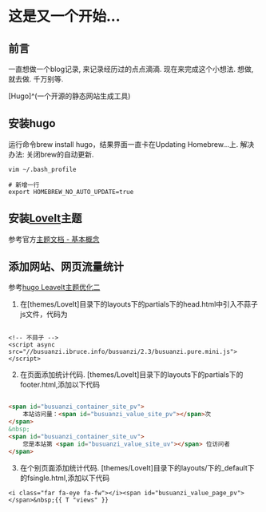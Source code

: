 # 这是又一个开始...



## 前言

一直想做一个blog记录, 来记录经历过的点点滴滴. 现在来完成这个小想法.  想做, 就去做.  千万别等.

[Hugo]^(一个开源的静态网站生成工具)
<!--more-->


## 安装hugo

运行命令brew install hugo，结果界面一直卡在Updating Homebrew...上.
解决办法: 关闭brew的自动更新.

```text
vim ~/.bash_profile

# 新增一行
export HOMEBREW_NO_AUTO_UPDATE=true
```

## 安装[LoveIt](https://github.com/dillonzq/LoveIt)主题

参考官方[主题文档 - 基本概念](https://hugoloveit.com/zh-cn/theme-documentation-basics/)

## 添加网站、网页流量统计

参考[hugo LeaveIt主题优化二](https://www.jianshu.com/p/94563e7d232a)

1. 在[themes/LoveIt]目录下的layouts下的partials下的head.html中引入不蒜子js文件，代码为
```

<!-- 不蒜子 -->
<script async src="//busuanzi.ibruce.info/busuanzi/2.3/busuanzi.pure.mini.js"></script>
```

2. 在页面添加统计代码. [themes/LoveIt]目录下的layouts下的partials下的footer.html,添加以下代码

```html

<span id="busuanzi_container_site_pv">
    本站访问量：<span id="busuanzi_value_site_pv"></span>次
</span>
&nbsp;
<span id="busuanzi_container_site_uv">
    您是本站第 <span id="busuanzi_value_site_uv"></span> 位访问者
</span>
```


3. 在个别页面添加统计代码. [themes/LoveIt]目录下的layouts/下的_default下的fsingle.html,添加以下代码

```
<i class="far fa-eye fa-fw"></i><span id="busuanzi_value_page_pv"></span>&nbsp;{{ T "views" }}
```

